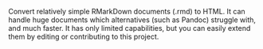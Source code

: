 Convert relatively simple RMarkDown documents (.rmd) to HTML. It can handle huge documents which alternatives (such as Pandoc) struggle with, and much faster. It has only limited capabilities, but you can easily extend them by editing or contributing to this project.
